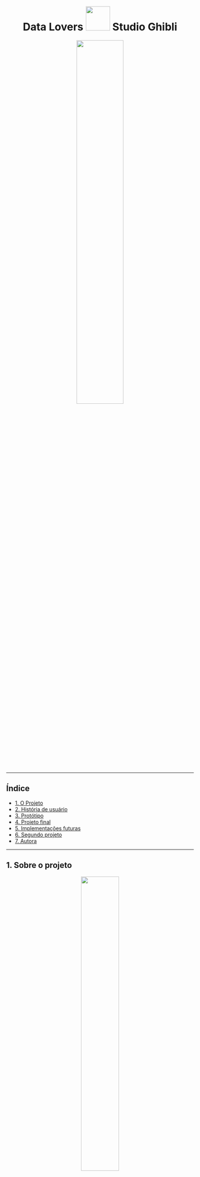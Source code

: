 <div align="center">

# Data Lovers <img src="https://s6.gifyu.com/images/My_No_Face_costume_-removebg-preview.png" width="65" height="65" /> Studio Ghibli

<img src="https://s6.gifyu.com/images/-4dbf08ec31009d07.gif" width="50%" />

</div>
 
 ***
## Índice

- [1. O Projeto](#1-O-projeto)
- [2. História de usuário](#2-História-de-usuario)
- [3. Protótipo](#3-Protótipo)
- [4. Projeto final](#4-Projeto-final)
- [5. Implementações futuras](#5-Implementações-futuras)
- [6. Segundo projeto](#6-Segundo-projeto)
- [7. Autora](#7-Autora)


---

## 1. Sobre o projeto

<div align="center">
<img src="https://i.pinimg.com/originals/3f/58/38/3f5838171d06234cc6fecfb86ef0737f.gif" width="45%"  />

Desenvolvido por [Dayanne Maryssol](https://www.linkedin.com/in/dayannemaryssol/), durante o Bootcamp da Laboratória da turma 007.
</div>

O objetivo principal deste projeto foi aprender a desenhar e construir uma interface web onde se possa visualizar e manipular dados, entendendo o que o usuário necessita. A temática escolhida foi o universo do - [Studio Ghibli](https://pt.wikipedia.org/wiki/Studio_Ghibli), que é um estúdio japonês de animação, muito conhecido por seus filmes como **Meu Amigo Totoro, A Viagem de Chihiro, O Castelo Animado**, entre outros grandes sucessos.
As animações são bem recebidas em todo o mundo e algumas receberam várias nomeações e prêmios. De todo esse fandom há um grupo que deseja interagir e ver as informações das animações e seus personagens.

O site comporta dados a respeito do filme e dos personagens, para que o usuário possa filtrar, ordenar e buscar por informações de seu interesse. O público alvo são jovens a partir de 12 anos, pois, ainda que o público alvo do Studio Ghibli englobe crianças por conta das animações, é necessário que o usuário possa ler e interpretar as informações apresentadas.

O site permite que o usuário filtre os filmes por diretor e ano de lançamento, ordene os filmes por ordem alfabética, pesquise os filmes de seu interesse e recarregue a página quando lhe for conveniente. A página dos personagens, por sua vez, permite que o usuário filtre-os por gênero e espécie e os ordene por ordem alfabética, bem como pesquise os personagens e recarregue a página.

---

## 2. Pesquisa

Utilizei o Google Forms como ferramenta para realizar a pesquisa visando descobrir qual é a idade dos usuários e quais seriam os seus interesses na aplicação web que seria desenvolvida.


Obtivemos os seguintes resultados:

<div align-items="center">

![print-idade](./src/images/idade-readme-pesquisa.png)

</div><br>

* 40,7% dos usuários tem entre 16-21 anos e mais de 30% tem entre 22-33 anos.*

<div align-items="center">

![print-fans](./src/images/fans-readme-pesquisa.png)

</div><br>

* 53,7% já conhecem as animações e se declaram fãs das animações.*
  
<div align-items="center">

![images](./src/images/readme-pesquisa.png)

</div><br>

* Parte significativa dos entrevistados afirmaram ter interesse em pesquisar filmes por diretor, ano de lançamento e por ordem alfabética dos personagens.*

### História de usuário

<div align="center">

![images](./src/images/historia-usuario.png)

</div><br>

**Definição de produto:** o usuário precisa escolher como quer ordenar as animações, bem como filtrar os personagens e os filmes, obtendo um cálculo da porcentagem que cada opção representa em relação a todas as animações.

---

## 3.Protótipo

No início do projeto, utilizei o [Canva](https://www.canva.com/) como ferramenta para esboçar um protótipo de baixa fidelidade. O wireframe foi elaborado com a finalidade de permitir que a navegação do usuário se dê pelas seguintes páginas: a página inicial, a página dos filmes e a página dos personagens, bem como o link para os perfil da autora e o link para o site da Laboratoria no rodapé.

- A pagina inicial:

<div align="center">

![images](./src/images/prototipo-pagina-inicial.png)

</div><br>

- A página de Filmes: 

<div align="center">

![images](./src/images/prototipo-pag-filmes.png)

</div><br>

- A página de Personagens:

<div align="center">

![images](./src/images/prototipo-pag-personagens.png)

</div><br>

* Cada página possui destaque no menu de referência para orientação de navegação. Quando o usuário estiver na página de Filmes, o menu ficará destacado, como podemos ver no protótipo.

- A definição da paleta de cores foi baseada em tons de azul, seguindo a identidade visual do Studio, assim como a sua logo, foi minha inspiração principal.

<div align="center">

![images](./src/images/paleta-cor-readme.png)

</div><br>

---

## 4. Projeto final

A página inicial contém na barra de navegação opções das páginas de “Filmes” e “Personagens”. O logo utilizado encaminha o usuário para a página oficial do estúdio em uma nova janela.

<!-- video do projeto -->

---

## 5. Implementações futuras

- Adicionar uma página de curiosidades.
- Implementação de um tradutor de Libras na tela.
- Menu hamburguer para responsividade em telas pequenas.
- Modal nos cards onde apareça mais informações sobre os filmes e os personagens.

---

## 6. Segundo projeto

- Tive a oportunidade de desenvolver um segundo [projeto](https://github.com/leticiaantunesjpeg/SAP007-data-lovers) junto com minha colega [Leticia Antunes](https://github.com/leticiaantunesjpeg).

- Fizemos uma [pesquisa](https://www.canva.com/design/DAE3-YMQvbE/view?utm_content=DAE3-YMQvbE&utm_campaign=designshare&utm_medium=link&utm_source=publishsharelink) com os usuários para a idealização do produto.

- Planejamos o design através do Canva e ficou [assim](https://www.canva.com/design/DAE4EHzgZD0/lDFEg3JauA7tJ4q-WJ3EQQ/view?utm_content=DAE4EHzgZD0&utm_campaign=designshare&utm_medium=link&utm_source=publishsharelink).

- Nos organizamos através da ferramenta [Trello](https://trello.com/b/jfg3MgmE/data-lovers).

- E aqui você encontra o resultado: https://leticiaantunesjpeg.github.io/SAP007-data-lovers/

---

## 7. Sobre a autora

 <div align="center">
    <img alt="Dayanne Maryssol" height="150" src="https://avatars.githubusercontent.com/u/92697749?v=4"> 
 </div>
 
  <h3 align="center"><a href="https://github.com/Maryssun">Dayanne Maryssol</a></h3>
  <h4 align="center">Projeto do Bootcamp da <em><a href="https://hub.laboratoria.la/br">Laboratoria</a></em></h4>
  <div align="center">
    <a href = "mailto:maryssol.dayanne@gmail.com" target="_blank"><img src="https://img.shields.io/badge/Gmail-D14836?style=for-the-badge&logo=gmail&logoColor=white"></a>
    <a href="https://www.linkedin.com/in/dayannemaryssol/" target="_blank"><img src="https://img.shields.io/badge/-LinkedIn-%230077B5?style=for-the-badge&logo=linkedin&logoColor=white"></a>
  </div>

